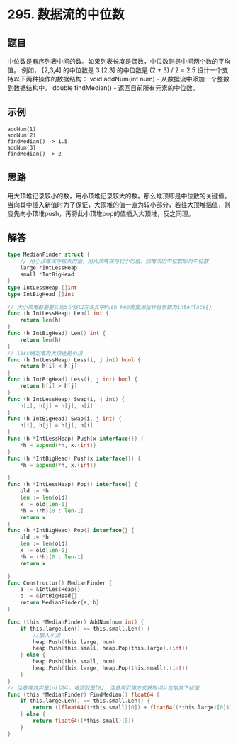 # 295. 数据流的中位数
## 题目
中位数是有序列表中间的数。如果列表长度是偶数，中位数则是中间两个数的平均值。
例如，
[2,3,4] 的中位数是 3
[2,3] 的中位数是 (2 + 3) / 2 = 2.5
设计一个支持以下两种操作的数据结构：
void addNum(int num) - 从数据流中添加一个整数到数据结构中。
double findMedian() - 返回目前所有元素的中位数。
## 示例
```
addNum(1)
addNum(2)
findMedian() -> 1.5
addNum(3) 
findMedian() -> 2
```
## 思路
用大顶堆记录较小的数，用小顶堆记录较大的数。那么堆顶即是中位数的关键值。
当向其中插入新值时为了保证，大顶堆的值一直为较小部分，若往大顶堆插值，则应先向小顶堆push，再将此小顶堆pop的值插入大顶堆，反之同理。
## 解答
```go
type MedianFinder struct {
	// 用小顶堆保存较大的值，用大顶堆保存较小的值，则堆顶的中位数即为中位数
	large *IntLessHeap
	small *IntBigHead
}
type IntLessHeap []int
type IntBigHead []int

// 大小顶堆都要要实现5个接口方法其中Push Pop需要用指针且参数为interface{}
func (h IntLessHeap) Len() int {
	return len(h)
}
func (h IntBigHead) Len() int {
	return len(h)
}
// less确定堆为大顶还是小顶
func (h IntLessHeap) Less(i, j int) bool {
	return h[i] < h[j]
}
func (h IntBigHead) Less(i, j int) bool {
	return h[i] > h[j]
}
func (h IntLessHeap) Swap(i, j int) {
	h[i], h[j] = h[j], h[i]
}
func (h IntBigHead) Swap(i, j int) {
	h[i], h[j] = h[j], h[i]
}
func (h *IntLessHeap) Push(x interface{}) {
	*h = append(*h, x.(int))
}
func (h *IntBigHead) Push(x interface{}) {
	*h = append(*h, x.(int))

}
func (h *IntLessHeap) Pop() interface{} {
	old := *h
	len := len(old)
	x := old[len-1]
	*h = (*h)[0 : len-1]
	return x
}
func (h *IntBigHead) Pop() interface{} {
	old := *h
	len := len(old)
	x := old[len-1]
	*h = (*h)[0 : len-1]
	return x

}
func Constructor() MedianFinder {
	a := &IntLessHeap{}
	b := &IntBigHead{}
	return MedianFinder{a, b}
}

func (this *MedianFinder) AddNum(num int) {
	if this.large.Len() >= this.small.Len() {
		//放入小顶
		heap.Push(this.large, num)
		heap.Push(this.small, heap.Pop(this.large).(int))
	} else {
		heap.Push(this.small, num)
		heap.Push(this.large, heap.Pop(this.small).(int))
	}
}
// 注意堆其实是int切片，堆顶就是[0]，注意用引用方式获取切片在取其下标值
func (this *MedianFinder) FindMedian() float64 {
	if this.large.Len() == this.small.Len() {
		return ((float64((*this.small)[0]) + float64((*this.large)[0])) / 2.0)
	} else {
		return float64((*this.small)[0])
	}
}
```
